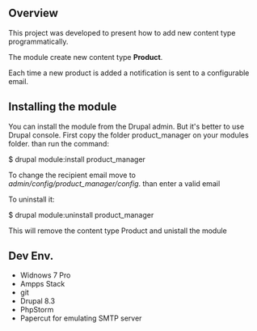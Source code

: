## Overview
This project was developed to present how to add new content type programmatically.

The module create new content type **Product**.

Each time a new product is added a notification is sent to a configurable email.

## Installing the module
You can install the module from the Drupal admin. But it's better to use Drupal console. First copy the folder product_manager on your modules folder. than run the command:

$ drupal module:install product_manager

To change the recipient email move to _admin/config/product_manager/config_. than enter a valid email

To uninstall it:

$ drupal module:uninstall product_manager

This will remove the content type Product and unistall the module

## Dev Env.
- Widnows 7 Pro
- Ampps Stack
- git
- Drupal 8.3
- PhpStorm
- Papercut for emulating SMTP server